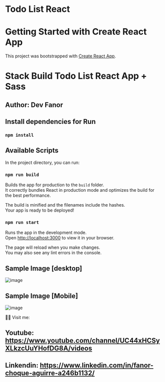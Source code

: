
# Todo List React 

# Getting Started with Create React App

This project was bootstrapped with [Create React App](https://github.com/facebook/create-react-app).

# Stack Build   Todo List React App + Sass

## Author: Dev Fanor

## Install dependencies for Run 
### `npm install`


## Available Scripts


In the project directory, you can run:


### `npm run build`

Builds the app for production to the `build` folder.\
It correctly bundles React in production mode and optimizes the build for the best performance.

The build is minified and the filenames include the hashes.\
Your app is ready to be deployed!
### `npm run start`

Runs the app in the development mode.\
Open [http://localhost:3000](http://localhost:3000) to view it in your browser.

The page will reload when you make changes.\
You may also see any lint errors in the console.



## Sample Image [desktop]


![image](https://user-images.githubusercontent.com/87057752/170614163-dadf367d-89da-45b0-885d-3114dc81277b.png)

## Sample Image [Mobile]


![image](https://user-images.githubusercontent.com/87057752/170614423-c8f100cb-ec8c-4446-8209-30eb5ff6e6b4.png)

🐻‍❄️ Visit me:
## Youtube: https://www.youtube.com/channel/UC44xHCSyXLkzcUuYHofDG8A/videos


## Linkendin: https://www.linkedin.com/in/fanor-choque-aguirre-a246b1132/
